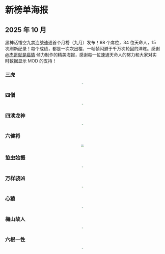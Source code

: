 <meta name="referrer" content="no-referrer"/>

# 新榜单海报

## 2025 年 10 月

黑神话悟空九禁连战速通首个月榜（九月）发布！88 个席位，34 位天命人，15 次刷新纪录！每个成绩，都是一次次出棍、一帧帧闪避于千万次轮回的淬炼。感谢 [@杰哥就是癌情](https://space.bilibili.com/251139311) 倾力制作的精美海报，感谢每一位速通天命人的努力和大家对实时数据显示 MOD 的支持！

### 三虎

<center><img src="https://i0.hdslb.com/bfs/new_dyn/b6902d7bebbf73c939ab4451c9d5651725731393.jpg" style="zoom:20%;" /></center>

### 四僧

<center><img src="http://i0.hdslb.com/bfs/new_dyn/167803bd0b3d25d7d04c73440ecee07125731393.jpg" style="zoom:20%;" /></center>

### 四渎龙神

<center><img src="http://i0.hdslb.com/bfs/new_dyn/65831a4b3dd8b9bcbae9fa437735d69525731393.jpg" style="zoom:20%;" /></center>

### 六健将

<center><img src="http://i0.hdslb.com/bfs/new_dyn/22e0af31b68569311aef1ce406ae164e25731393.jpg" style="zoom:48%;" /></center>

### 蛰虫始振

<center><img src="http://i0.hdslb.com/bfs/new_dyn/22b1ff6cc12185af49bf86c05422c3ac25731393.jpg" style="zoom:20%;" /></center>

### 万样骁凶

<center><img src="http://i0.hdslb.com/bfs/new_dyn/bb3eb55bb0b91051d31ba991af80363525731393.jpg" style="zoom:20%;" /></center>

### 心猿

<center><img src="http://i0.hdslb.com/bfs/new_dyn/32315ca6e3ccaf91651b6e7ba0937bc325731393.jpg" style="zoom:20%;" /></center>

### 梅山故人

<center><img src="http://i0.hdslb.com/bfs/new_dyn/552684a18c51bb862dd379901f54836c25731393.jpg" style="zoom:20%;" /></center>

### 六根一性

<center><img src="http://i0.hdslb.com/bfs/new_dyn/5c5d989df0db53574f5fffd880fe16ef25731393.jpg" style="zoom:20%;" /></center>

